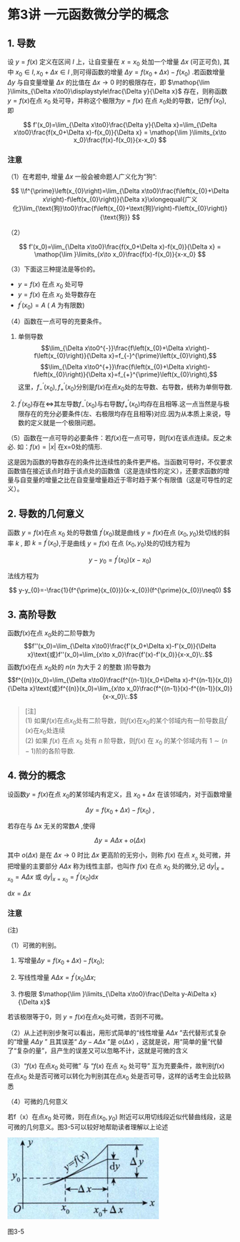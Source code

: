 # 第3讲 一元函数微分学的概念

## 1. 导数

设 $y=f(x)$ 定义在区间 $I$ 上，让自变量在 $x= x_0$ 处加一个增量 $\Delta x$ (可正可负), 其中 $x_0\in I,x_0+\Delta x\in I$ ,则可得函数的增量 $\Delta y=f(x_0+\Delta x)-f(x_0)$ .若函数增量 $\Delta y$ 与自变量增量 $\Delta x$ 的比值在 $\Delta x\to0$ 时的极限存在，即 $\mathop{\lim }\limits_{\Delta x\to0}\displaystyle\frac{\Delta y}{\Delta x}$ 存在，则称函数 $y=f(x)$在点 $x_0$ 处可导，并称这个极限为$y=f(x)$ 在点 $x_0$处的导数，记作$f^\prime(x_0)$,即

$$
f'(x_0)=\lim_{\Delta x\to0}\frac{\Delta y}{\Delta x}=\lim_{\Delta x\to0}\frac{f(x_0+\Delta x)-f(x_0)}{\Delta x} = \mathop{\lim }\limits_{x\to x_0}\frac{f(x)-f(x_0)}{x-x_0}
$$

### 注意

（1）在考题中, 增量 $\Delta x$ 一般会被命题人广义化为“狗”:

$$
\\f^{\prime}\left(x_{0}\right)=\lim_{\Delta x\to0}\frac{f\left(x_{0}+\Delta x\right)-f\left(x_{0}\right)}{\Delta x}\xlongequal{广义化}\lim_{\text{狗}\to0}\frac{f\left(x_{0}+\text{狗}\right)-f\left(x_{0}\right)}{\text{狗}}
$$

（2）

$$
f'(x_0)=\lim_{\Delta x\to0}\frac{f(x_0+\Delta x)-f(x_0)}{\Delta x} = \mathop{\lim }\limits_{x\to x_0}\frac{f(x)-f(x_0)}{x-x_0}
$$

（3）下面这三种提法是等价的。

- $y=f\left(x\right)$ 在点 $x_{0}$ 处可导
- $y=f\left(x\right)$ 在点 $x_{0}$ 处导数存在
- $f^{\prime}\left(x_{0}\right)=A$ ( $A$ 为有限数)

（4）函数在一点可导的充要条件。

1. 单侧导数
    $$\lim_{\Delta x\to0^{-}}\frac{f\left(x_{0}+\Delta x\right)-f\left(x_{0}\right)}{\Delta x}=f_{-}^{\prime}\left(x_{0}\right),$$
    $$\lim_{\Delta x\to0^{+}}\frac{f\left(x_{0}+\Delta x\right)-f\left(x_{0}\right)}{\Delta x}=f_{+}^{\prime}\left(x_{0}\right),$$
    这里，$f_-^{\prime}(x_0),f_+^{\prime}(x_0)$分别是$f(x)$在点$x_0$处的左导数、右导数，统称为单侧导数.

2. $f^{\prime}(x_0)$存在$\Leftrightarrow$其左导数$f_-^{\prime}(x_0)$与右导数$f_+^{\prime}(x_0)$均存在且相等.这一点当然是与极限存在的充分必要条件(左、右极限均存在且相等)对应.因为从本质上来说，导数的定义就是一个极限问题。

（5）函数在一点可导的必要条件：若$f\left(x\right)$在一点可导，则$f\left(x\right)$在该点连续。反之未必. 如：$f\left(x\right)=\left|x\right|$ 在x=0处的情形.

这是因为函数的导数存在的条件比连续性的条件更严格。当函数可导时，不仅要求函数值在接近该点时趋于该点处的函数值（这是连续性的定义），还要求函数的增量与自变量的增量之比在自变量增量趋近于零时趋于某个有限值（这是可导性的定义）。

## 2. 导数的几何意义

函数 $y=f(x)$在点 $x_0$ 处的导数值 $f^\prime(x_0)$就是曲线 $y=f(x)$在点 $(x_0,y_0)$处切线的斜率 $k$ ,
即 $k=f^\prime(x_{0})$,于是曲线 $y=f(x)$ 在点 $(x_0,y_{0})$处的切线方程为

$$y- y_0= f^\prime ( x_{0}) ( x- x_{0})$$

法线方程为

$$
y-y_{0}=-\frac{1}{f^{\prime}(x_{0})}(x-x_{0})(f^{\prime}(x_{0})\neq0)
$$

## 3. 高阶导数

函数$f(x)$在点 $x_0$处的二阶导数为
$$f''(x_0)=\lim_{\Delta x\to0}\frac{f'(x_0+\Delta x)-f'(x_0)}{\Delta x}\text{或}f''(x_0)=\lim_{x\to x_0}\frac{f'(x)-f'(x_0)}{x-x_0}\:.$$
函数$f(x)$在点 $x_0$处的 $n(n$ 为大于 2 的整数 )阶导数为
$$f^{(n)}(x_0)=\lim_{\Delta x\to0}\frac{f^{(n-1)}(x_0+\Delta x)-f^{(n-1)}(x_0)}{\Delta x}\text{或}f^{(n)}(x_0)=\lim_{x\to x_0}\frac{f^{(n-1)}(x)-f^{(n-1)}(x_0)}{x-x_0}\:.$$

> [注]  
> (1) 如果$f(x)$在点$x_0$处有二阶导数，则$f(x)$在$x_0$的某个邻域内有一阶导数且$f^\prime(x)$在$x_0$处连续  
> (2) 如果 $f\left(x\right)$ 在点 $x_{0}$ 处有 $n$ 阶导数，则$f\left(x\right)$ 在 $x_0$ 的某个邻域内有 $1 \sim \left(n-1\right)$阶的各阶导数.

## 4. 微分的概念

设函数$y=f(x)$在点 $x_0$的某邻域内有定义，且 $x_0+\Delta x$ 在该邻域内，对于函数增量

$$\Delta y=f(x_0+\Delta x)-f(x_0)\:,$$

若存在与 Δx 无关的常数$A$ ,使得

$$\Delta y=A\Delta x+o\left(\Delta x\right)$$

其中 $o(\Delta x)$ 是在 $\Delta x \to 0$ 时比 $\Delta x$ 更高阶的无穷小，则称 $f(x)$ 在点 $x_{_0}$ 处可微，并把增量的主要部分 $A\Delta x$ 称为线性主部，也叫作 $f(x)$ 在点 $x_0$ 处的微分,记 $\mathrm{d}y| _{x= x_0}= A\Delta x$ 或 $\mathrm{d}y|_{x=x_0}=f^{\prime}(x_0)\mathrm{d}x$

$\mathrm{d}x=\Delta x$

### 注意

(注)

（1）可微的判别。

1. 写增量$\Delta y=f\left(x_0+\Delta x\right)-f\left(x_0\right);$

2. 写线性增量 $A\Delta x=f^{\prime}\left(x_{0}\right)\Delta x;$

3. 作极限 $\mathop{\lim }\limits_{\Delta x\to0}\frac{\Delta y-A\Delta x}{\Delta x}$

若该极限等于0，则 $y=f\left(x\right)$在点$x_0$处可微，否则不可微。

（2）从上述判别步聚可以看出，用形式简单的“线性增量 $A\Delta x$ ”去代替形式复杂的“增量 $A\Delta y$ ” 且其误差“ $\Delta y-A\Delta x$ ”是 $o(\Delta x)$ ，这就是说，用“简单的量”代替了“复杂的量”，且产生的误差又可以忽略不计，这就是可微的含义

（3）“$f(x)$ 在点$x_0$ 处可微” 与 “$f(x)$ 在点 $x_0$ 处可导” 互为充要条件，故判别$f(x)$ 在点$x_0$ 处是否可微可以转化为判别其在点$x_0$ 处是否可导，这样的话考生会比较熟悉

（4）可微的几何意义

若f（x）在点$x_0$ 处可微，则在点$(x_{0},y_{0})$ 附近可以用切线段近似代替曲线段，这是可微的几何意义。图3-5可以较好地帮助读者理解以上论述

![3-5](images/3-5.jpg)

图3-5

